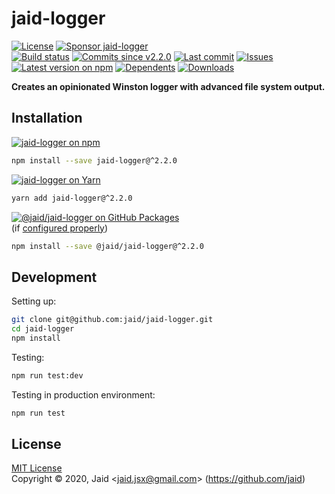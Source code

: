 # jaid-logger


<a href="https://raw.githubusercontent.com/jaid/jaid-logger/master/license.txt"><img src="https://img.shields.io/github/license/jaid/jaid-logger?style=flat-square" alt="License"/></a> <a href="https://github.com/sponsors/jaid"><img src="https://img.shields.io/badge/<3-Sponsor-FF45F1?style=flat-square" alt="Sponsor jaid-logger"/></a>  
<a href="https://actions-badge.atrox.dev/jaid/jaid-logger/goto"><img src="https://img.shields.io/endpoint.svg?style=flat-square&url=https%3A%2F%2Factions-badge.atrox.dev%2Fjaid%2Fjaid-logger%2Fbadge" alt="Build status"/></a> <a href="https://github.com/jaid/jaid-logger/commits"><img src="https://img.shields.io/github/commits-since/jaid/jaid-logger/v2.2.0?style=flat-square&logo=github" alt="Commits since v2.2.0"/></a> <a href="https://github.com/jaid/jaid-logger/commits"><img src="https://img.shields.io/github/last-commit/jaid/jaid-logger?style=flat-square&logo=github" alt="Last commit"/></a> <a href="https://github.com/jaid/jaid-logger/issues"><img src="https://img.shields.io/github/issues/jaid/jaid-logger?style=flat-square&logo=github" alt="Issues"/></a>  
<a href="https://npmjs.com/package/jaid-logger"><img src="https://img.shields.io/npm/v/jaid-logger?style=flat-square&logo=npm&label=latest%20version" alt="Latest version on npm"/></a> <a href="https://github.com/jaid/jaid-logger/network/dependents"><img src="https://img.shields.io/librariesio/dependents/npm/jaid-logger?style=flat-square&logo=npm" alt="Dependents"/></a> <a href="https://npmjs.com/package/jaid-logger"><img src="https://img.shields.io/npm/dm/jaid-logger?style=flat-square&logo=npm" alt="Downloads"/></a>

**Creates an opinionated Winston logger with advanced file system output.**





## Installation

<a href="https://npmjs.com/package/jaid-logger"><img src="https://img.shields.io/badge/npm-jaid--logger-C23039?style=flat-square&logo=npm" alt="jaid-logger on npm"/></a>

```bash
npm install --save jaid-logger@^2.2.0
```

<a href="https://yarnpkg.com/package/jaid-logger"><img src="https://img.shields.io/badge/Yarn-jaid--logger-2F8CB7?style=flat-square&logo=yarn&logoColor=white" alt="jaid-logger on Yarn"/></a>

```bash
yarn add jaid-logger@^2.2.0
```

<a href="https://github.com/jaid/jaid-logger/packages"><img src="https://img.shields.io/badge/GitHub Packages-@jaid/jaid--logger-24282e?style=flat-square&logo=github" alt="@jaid/jaid-logger on GitHub Packages"/></a>  
(if [configured properly](https://help.github.com/en/github/managing-packages-with-github-packages/configuring-npm-for-use-with-github-packages))

```bash
npm install --save @jaid/jaid-logger@^2.2.0
```





















## Development



Setting up:
```bash
git clone git@github.com:jaid/jaid-logger.git
cd jaid-logger
npm install
```
Testing:
```bash
npm run test:dev
```
Testing in production environment:
```bash
npm run test
```


## License
[MIT License](https://raw.githubusercontent.com/jaid/jaid-logger/master/license.txt)  
Copyright © 2020, Jaid \<jaid.jsx@gmail.com> (https://github.com/jaid)
